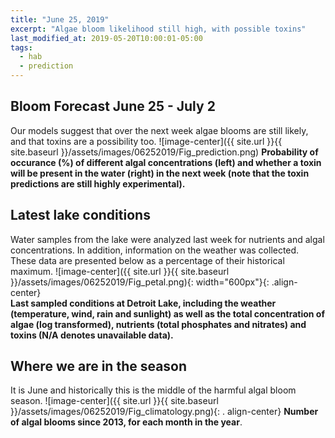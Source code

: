 ```yaml
---
title: "June 25, 2019"
excerpt: "Algae bloom likelihood still high, with possible toxins"
last_modified_at: 2019-05-20T10:00:01-05:00
tags: 
  - hab
  - prediction
---
```

## Bloom Forecast June 25 - July 2
Our models suggest that over the next week algae blooms are still likely, and that toxins are a      possibility too.
![image-center]({{ site.url }}{{ site.baseurl }}/assets/images/06252019/Fig_prediction.png)
__Probability of occurance (%) of different algal concentrations (left) and whether a toxin will be  present in the water (right) in the next week (note that the toxin predictions are still highly      experimental).__

## Latest lake conditions
Water samples from the lake were analyzed last week for nutrients and algal concentrations. In       addition, information on the weather was collected. These data are presented below as a percentage   of their historical maximum.
![image-center]({{ site.url }}{{ site.baseurl }}/assets/images/06252019/Fig_petal.png){:             width="600px"}{: .align-center}
<br clear="all" />
__Last sampled conditions at Detroit Lake, including the weather (temperature, wind, rain and        sunlight) as well as the total concentration of algae (log transformed), nutrients (total phosphates and nitrates) and  toxins (N/A denotes unavailable data).__

## Where we are in the season
It is June and historically this is the middle of the harmful algal bloom season.
![image-center]({{ site.url }}{{ site.baseurl }}/assets/images/06252019/Fig_climatology.png){: .     align-center}
__Number of algal blooms since 2013, for each month in the year__.
